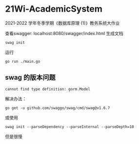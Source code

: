 # 21Wi-AcademicSystem
2021-2022 学年冬季学期《数据库原理 (1)》教务系统大作业

查看swagger: localhost:8080/swagger/index.html
生成文档
```shell
swag init
```
运行
```shell
go run ./main.go
```

## swag 的版本问题
```shell
cannot find type definition: gorm.Model
```
解决办法：
```shell
go get -u github.com/swaggo/swag/cmd/swag@v1.6.7
```
或使用
```shell
swag init --parseDependency --parseInternal --parseDepth=10
```
但是很慢